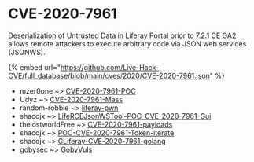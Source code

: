 # CVE-2020-7961

Deserialization of Untrusted Data in Liferay Portal prior to 7.2.1 CE GA2 allows remote attackers to execute arbitrary code via JSON web services (JSONWS).

{% embed url="https://github.com/Live-Hack-CVE/full_database/blob/main/cves/2020/CVE-2020-7961.json" %}


* mzer0one ~> [CVE-2020-7961-POC](https://www.alice-snow.ru/2020/database/cve-2020-7961/cve-2020-7961-poc-mzer0one)
* Udyz ~> [CVE-2020-7961-Mass](https://www.alice-snow.ru/2020/database/cve-2020-7961/cve-2020-7961-mass-udyz)
* random-robbie ~> [liferay-pwn](https://www.alice-snow.ru/2020/database/cve-2020-7961/liferay-pwn-random-robbie)
* shacojx ~> [LifeRCEJsonWSTool-POC-CVE-2020-7961-Gui](https://www.alice-snow.ru/2020/database/cve-2020-7961/lifercejsonwstool-poc-cve-2020-7961-gui-shacojx)
* thelostworldFree ~> [CVE-2020-7961-payloads](https://www.alice-snow.ru/2020/database/cve-2020-7961/cve-2020-7961-payloads-thelostworldfree)
* shacojx ~> [POC-CVE-2020-7961-Token-iterate](https://www.alice-snow.ru/2020/database/cve-2020-7961/poc-cve-2020-7961-token-iterate-shacojx)
* shacojx ~> [GLiferay-CVE-2020-7961-golang](https://www.alice-snow.ru/2020/database/cve-2020-7961/gliferay-cve-2020-7961-golang-shacojx)
* gobysec ~> [GobyVuls](https://www.alice-snow.ru/2020/database/cve-2020-7961/gobyvuls-gobysec)